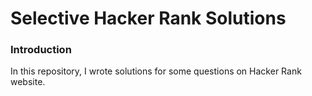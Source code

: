 # Selective Hacker Rank Solutions

### Introduction
In this repository, I wrote solutions for some questions on Hacker Rank website.
